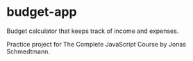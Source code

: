 # budget-app
Budget calculator that keeps track of income and expenses.

Practice project for The Complete JavaScript Course by Jonas Schmedtmann.
